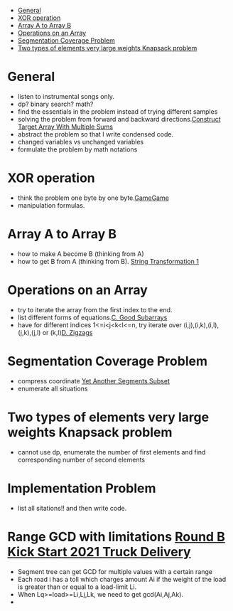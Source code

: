 - [General](#general)
- [XOR operation](#xor-operation)
- [Array A to Array B](#array-a-to-array-b)
- [Operations on an Array](#operations-on-an-array)
- [Segmentation Coverage Problem](#segmentation-coverage-problem)
- [Two types of elements very large weights Knapsack problem](#two-types-of-elements-very-large-weights-knapsack-problem)


# General
  - listen to instrumental songs only.
  - dp? binary search? math?
  - find the essentials in the problem instead of trying different samples
  - solving the problem from forward and backward directions.[Construct Target Array With Multiple Sums](https://leetcode.com/explore/featured/card/may-leetcoding-challenge-2021/599/week-2-may-8th-may-14th/3737/)
  - abstract the problem so that I write condensed code.
  - changed variables vs unchanged variables
  - formulate the problem by math notations


# XOR operation
  - think the problem one byte by one byte.[GameGame](https://codeforces.com/contest/1383/problem/B)
  - manipulation formulas.
  
# Array A to Array B
  - how to make A become B (thinking from A)
  - how to get B from A (thinking from B). [String Transformation 1](https://codeforces.com/contest/1383/problem/A)
  
# Operations on an Array
  - try to iterate the array from the first index to the end.
  - list different forms of equations.[C. Good Subarrays](https://codeforces.com/contest/1398/problem/C)
  - have for different indices 1<=i<j<k<l<=n, try iterate over (i,j),(i,k),(i,l),(j,k),(j,l) or (k,l)[D. Zigzags](https://codeforces.com/contest/1400/problem/D)  

# Segmentation Coverage Problem
   - compress coordinate [Yet Another Segments Subset](https://codeforces.com/contest/1399/problem/F)
   - enumerate all situations
  
# Two types of elements very large weights Knapsack problem
  - cannot use dp, enumerate the number of first elements and find corresponding number of second elements

# Implementation Problem
  - list all sitations!! and then write code. 

# Range GCD with limitations [Round B Kick Start 2021 Truck Delivery](https://codingcompetitions.withgoogle.com/kickstart/round/0000000000435a5b/000000000077a885#problem)
  - Segment tree can get GCD for multiple values with a certain range
  - Each road i has a toll which charges amount Ai if the weight of the load is greater than or equal to a load-limit Li. 
  - When Lq>=load>=Li,Lj,Lk, we need to get gcd(Ai,Aj,Ak).
  - 